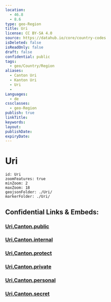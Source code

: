```yaml
---
location:
  - 46.8
  - 8.6
type: geo-Region
title: Uri
license: CC BY-SA 4.0
source: https://datahub.io/core/country-codes
isDeleted: false
isReadOnly: false
draft: false
confidential: public
tags:
  - geo/Country/Region
aliases:
  - Canton Uri
  - Kanton Uri
  - Uri
  - 
Languages:
  - de
cssclasses:
  - geo-Region
publish: true
linkTitle: 
keywords: 
layout: 
publishDate: 
expiryDate:
---
```


# Uri

```leaflet
id: Uri
zoomFeatures: true 
minZoom: 2 
maxZoom: 18
geojsonFolder: ./Uri/
markerFolder: ./Uri/
```


## Confidential Links & Embeds: 

### [Uri,Canton.public](/_public/\Earth\Continent\Europe\Europe~Central\Switzerland\Switzerland~CantonsUri,Canton.public.md) 

### [Uri,Canton.internal](/_internal/\Earth\Continent\Europe\Europe~Central\Switzerland\Switzerland~CantonsUri,Canton.internal.md) 

### [Uri,Canton.protect](/_protect/\Earth\Continent\Europe\Europe~Central\Switzerland\Switzerland~CantonsUri,Canton.protect.md) 

### [Uri,Canton.private](/_private/\Earth\Continent\Europe\Europe~Central\Switzerland\Switzerland~CantonsUri,Canton.private.md) 

### [Uri,Canton.personal](/_personal/\Earth\Continent\Europe\Europe~Central\Switzerland\Switzerland~CantonsUri,Canton.personal.md) 

### [Uri,Canton.secret](/_secret/\Earth\Continent\Europe\Europe~Central\Switzerland\Switzerland~CantonsUri,Canton.secret.md)

